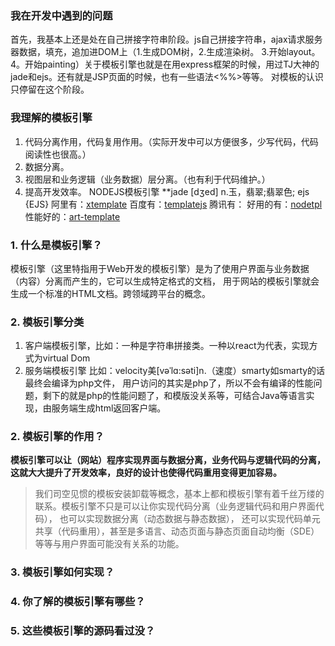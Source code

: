 ### 我在开发中遇到的问题
首先，我基本上还是处在自己拼接字符串阶段。js自己拼接字符串，ajax请求服务器数据，填充，追加进DOM上（1.生成DOM树，2.生成渲染树。
3.开始layout。4。开始painting）关于模板引擎也就是在用express框架的时候，用过TJ大神的jade和ejs。还有就是JSP页面的时候，也有一些语法<%%>等等。
对模板的认识只停留在这个阶段。
### 我理解的模板引擎
1. 代码分离作用，代码复用作用。（实际开发中可以方便很多，少写代码，代码阅读性也很高。）
2. 数据分离。
3. 视图层和业务逻辑（业务数据）层分离。（也有利于代码维护。）
4. 提高开发效率。
NODEJS模板引擎
**jade  [dʒed] n.玉，翡翠;翡翠色;
ejs {EJS}
阿里有：[xtemplate](https://github.com/xtemplate/xtemplate/blob/master/docs/tutorial/introduce.md)
百度有：[templatejs](https://github.com/yanhaijing/template.js)
腾讯有：[]()
好用的有：[nodetpl](https://www.nodetpl.com/cn/)
性能好的：[art-template](https://github.com/aui/art-template)

### 1. 什么是模板引擎？
模板引擎（这里特指用于Web开发的模板引擎）是为了使用户界面与业务数据（内容）分离而产生的，它可以生成特定格式的文档，
用于网站的模板引擎就会生成一个标准的HTML文档。跨领域跨平台的概念。
### 2. 模板引擎分类
1. 客户端模板引擎，比如：一种是字符串拼接类。一种以react为代表，实现方式为virtual Dom
2. 服务端模板引擎 比如：velocity美[vəˈlɑ:səti]n.（速度）smarty如smarty的话最终会编译为php文件，
用户访问的其实是php了，所以不会有编译的性能问题，剩下的就是php的性能问题了，和模版没关系等，可结合Java等语言实现，由服务端生成html返回客户端。
### 2. 模板引擎的作用？
**模板引擎可以让（网站）程序实现界面与数据分离，业务代码与逻辑代码的分离，这就大大提升了开发效率，良好的设计也使得代码重用变得更加容易。**
>我们司空见惯的模板安装卸载等概念，基本上都和模板引擎有着千丝万缕的联系。模板引擎不只是可以让你实现代码分离（业务逻辑代码和用户界面代码），
也可以实现数据分离（动态数据与静态数据），
还可以实现代码单元共享（代码重用），甚至是多语言、动态页面与静态页面自动均衡（SDE）等等与用户界面可能没有关系的功能。
### 3. 模板引擎如何实现？
### 4. 你了解的模板引擎有哪些？
### 5. 这些模板引擎的源码看过没？
